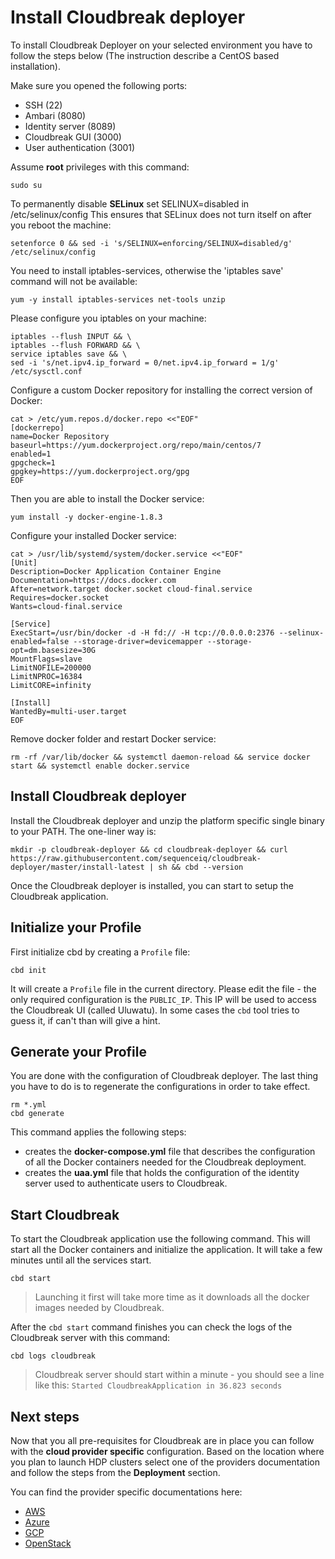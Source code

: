 # Install Cloudbreak deployer

To install Cloudbreak Deployer on your selected environment you have to follow the steps below (The instruction describe a CentOS based installation).

Make sure you opened the following ports:
 
 * SSH (22)
 * Ambari (8080)
 * Identity server (8089)
 * Cloudbreak GUI (3000)
 * User authentication (3001)

Assume **root** privileges with this command:

```
sudo su
```

To permanently disable **SELinux** set SELINUX=disabled in /etc/selinux/config This ensures that SELinux does not turn itself on after you reboot the machine:

```
setenforce 0 && sed -i 's/SELINUX=enforcing/SELINUX=disabled/g' /etc/selinux/config
```

You need to install iptables-services, otherwise the 'iptables save' command will not be available:

```
yum -y install iptables-services net-tools unzip
```

Please configure you iptables on your machine:

```
iptables --flush INPUT && \
iptables --flush FORWARD && \
service iptables save && \
sed -i 's/net.ipv4.ip_forward = 0/net.ipv4.ip_forward = 1/g' /etc/sysctl.conf
```

Configure a custom Docker repository for installing the correct version of Docker:

```
cat > /etc/yum.repos.d/docker.repo <<"EOF"
[dockerrepo]
name=Docker Repository
baseurl=https://yum.dockerproject.org/repo/main/centos/7
enabled=1
gpgcheck=1
gpgkey=https://yum.dockerproject.org/gpg
EOF
```

Then you are able to install the Docker service:

```
yum install -y docker-engine-1.8.3
```

Configure your installed Docker service:

```
cat > /usr/lib/systemd/system/docker.service <<"EOF"
[Unit]
Description=Docker Application Container Engine
Documentation=https://docs.docker.com
After=network.target docker.socket cloud-final.service
Requires=docker.socket
Wants=cloud-final.service

[Service]
ExecStart=/usr/bin/docker -d -H fd:// -H tcp://0.0.0.0:2376 --selinux-enabled=false --storage-driver=devicemapper --storage-opt=dm.basesize=30G
MountFlags=slave
LimitNOFILE=200000
LimitNPROC=16384
LimitCORE=infinity

[Install]
WantedBy=multi-user.target
EOF
```

Remove docker folder and restart Docker service:

```
rm -rf /var/lib/docker && systemctl daemon-reload && service docker start && systemctl enable docker.service
```

## Install Cloudbreak deployer

Install the Cloudbreak deployer and unzip the platform specific single binary to your PATH. The one-liner way is:

```
mkdir -p cloudbreak-deployer && cd cloudbreak-deployer && curl https://raw.githubusercontent.com/sequenceiq/cloudbreak-deployer/master/install-latest | sh && cbd --version
```

Once the Cloudbreak deployer is installed, you can start to setup the Cloudbreak application.

## Initialize your Profile

First initialize cbd by creating a `Profile` file:

```
cbd init
```

It will create a `Profile` file in the current directory. Please edit the file - the only required
configuration is the `PUBLIC_IP`. This IP will be used to access the Cloudbreak UI
(called Uluwatu). In some cases the `cbd` tool tries to guess it, if can't than will give a hint.

## Generate your Profile

You are done with the configuration of Cloudbreak deployer. The last thing you have to do is to regenerate the configurations in order to take effect.

```
rm *.yml
cbd generate
```

This command applies the following steps:

- creates the **docker-compose.yml** file that describes the configuration of all the Docker containers needed for the Cloudbreak deployment.
- creates the **uaa.yml** file that holds the configuration of the identity server used to authenticate users to Cloudbreak.

## Start Cloudbreak

To start the Cloudbreak application use the following command.
This will start all the Docker containers and initialize the application. It will take a few minutes until all the services start.

```
cbd start
```

>Launching it first will take more time as it downloads all the docker images needed by Cloudbreak.

After the `cbd start` command finishes you can check the logs of the Cloudbreak server with this command:

```
cbd logs cloudbreak
```
>Cloudbreak server should start within a minute - you should see a line like this: `Started CloudbreakApplication in 36.823 seconds`

## Next steps

Now that you all pre-requisites for Cloudbreak are in place you can follow with the **cloud provider specific** configuration. Based on the location where you plan to launch HDP clusters select one of the providers documentation and follow the steps from the **Deployment** section.

You can find the provider specific documentations here:

* [AWS](aws.md)
* [Azure](azure.md)
* [GCP](gcp.md)
* [OpenStack](openstack.md)
